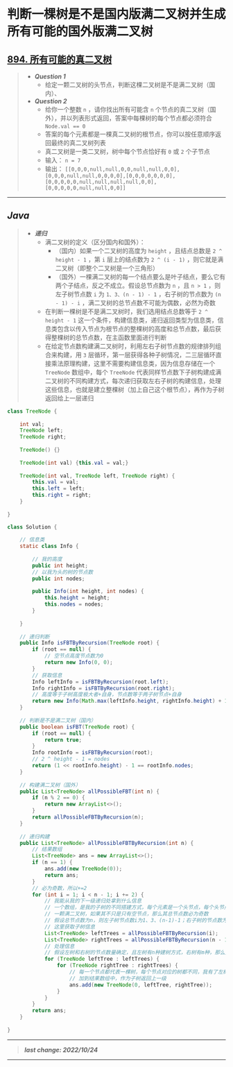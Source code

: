 # 判断一棵树是不是国内版满二叉树并生成所有可能的国外版满二叉树

## [894. 所有可能的真二叉树](https://leetcode.cn/problems/all-possible-full-binary-trees/)

> - ***Question 1***
>   - 给定一颗二叉树的头节点，判断这棵二叉树是不是满二叉树（国内）、
> - ***Question 2***
>   - 给你一个整数 `n` ，请你找出所有可能含 `n` 个节点的真二叉树（国外），并以列表形式返回，答案中每棵树的每个节点都必须符合 `Node.val == 0`
>   - 答案的每个元素都是一棵真二叉树的根节点，你可以按任意顺序返回最终的真二叉树列表
>   - 真二叉树是一类二叉树，树中每个节点恰好有 `0` 或 `2` 个子节点
>   - 输入： `n = 7`
>   - 输出： `[[0,0,0,null,null,0,0,null,null,0,0],[0,0,0,null,null,0,0,0,0],[0,0,0,0,0,0,0],[0,0,0,0,0,null,null,null,null,0,0],[0,0,0,0,0,null,null,0,0]]`

---

## *Java*

> - ***递归***
>   - 满二叉树的定义（区分国内和国外）：
>     - （国内）如果一个二叉树的高度为 `height` ，且结点总数是 `2 ^ height - 1` ，第 `i` 层上的结点数为 `2 ^ (i - 1)` ，则它就是满二叉树（即整个二叉树是一个三角形）
>     - （国外）一棵满二叉树的每一个结点要么是叶子结点，要么它有两个子结点，反之不成立。假设总节点数为 `n` ，且 `n > 1` ，则左子树节点数 `i` 为 `1、3、(n - 1) - 1` ，右子树的节点数为 `(n - 1) - i` ，满二叉树的总节点数不可能为偶数，必然为奇数
>   - 在判断一棵树是不是满二叉树时，我们选用结点总数等于 `2 ^ height - 1` 这一个条件，构建信息类，递归返回类型为信息类，信息类包含以传入节点为根节点的整棵树的高度和总节点数，最后获得整棵树的总节点数，在主函数里面进行判断
>   - 在给定节点数构建满二叉树时，利用左右子树节点数的规律排列组合来构建，用 `3` 层循环，第一层获得各种子树情况，二三层循环直接乘法原理构建，这里不需要构建信息类，因为信息存储在一个 `TreeNode` 数组中，每个 `TreeNode` 代表同样节点数下子树构建成满二叉树的不同构建方式，每次递归获取左右子树的构建信息，处理这些信息，也就是建立整棵树（加上自己这个根节点），再作为子树返回给上一层递归

```java
class TreeNode {
    
    int val;
    TreeNode left;
    TreeNode right;
    
    TreeNode() {}
    
    TreeNode(int val) {this.val = val;}
    
    TreeNode(int val, TreeNode left, TreeNode right) {
        this.val = val;
        this.left = left;
        this.right = right;
    }
    
}

class Solution {
    
    // 信息类
    static class Info {
        
        // 我的高度
        public int height;
        // 以我为头的树的节点数
        public int nodes;
        
        public Info(int height, int nodes) {
            this.height = height;
            this.nodes = nodes;
        }
        
    }
    
    // 递归判断
    public Info isFBTByRecursion(TreeNode root) {
        if (root == null) {
            // 空节点高度节点数为0
            return new Info(0, 0);
        }
        // 获取信息
        Info leftInfo = isFBTByRecursion(root.left);
        Info rightInfo = isFBTByRecursion(root.right);
        // 高度等于子树高度极大者+自身，节点数等于两子树节点+自身
        return new Info(Math.max(leftInfo.height, rightInfo.height) + 1, leftInfo.nodes + rightInfo.nodes + 1);
    }
    
    // 判断是不是满二叉树（国内）
    public boolean isFBT(TreeNode root) {
        if (root == null) {
            return true;
        }
        Info rootInfo = isFBTByRecursion(root);
        // 2 ^ height - 1 = nodes
        return (1 << rootInfo.height) - 1 == rootInfo.nodes;
    }
    
    // 构建满二叉树（国外）
    public List<TreeNode> allPossibleFBT(int n) {
        if (n % 2 == 0) {
            return new ArrayList<>();
        }
        return allPossibleFBTByRecursion(n);
    }
    
    // 递归构建
    public List<TreeNode> allPossibleFBTByRecursion(int n) {
        // 结果数组
        List<TreeNode> ans = new ArrayList<>();
        if (n == 1) {
            ans.add(new TreeNode(0));
            return ans;
        }
        // 必为奇数，所以+=2
        for (int i = 1; i < n - 1; i += 2) {
            // 我能从我的下一级递归处拿到什么信息
            // 一个数组，是我的子树的不同搭建方式，每个元素是一个头节点，每个头节点对应的树都是不同的
            // 一颗满二叉树，如果其不只是只有空节点，那么其总节点数必为奇数
            // 假设总节点数为n，则左子树节点数i为1、3、(n-1)-1；右子树的节点数为(n-1)-1
            // 这里获取子树信息
            List<TreeNode> leftTrees = allPossibleFBTByRecursion(i);
            List<TreeNode> rightTrees = allPossibleFBTByRecursion(n - 1 - i);
            // 处理信息
            // 假设左树和右树的节点数量确定，且左树有n种建树方式，右树有m种，那么整棵树就有m*n种建树方式
            for (TreeNode leftTree : leftTrees) {
                for (TreeNode rightTree : rightTrees) {
                    // 每一个节点都代表一棵树，每个节点对应的树都不同，我有了左树和右树，我直接加到根节点上即可，这样一棵树就建好了
                    // 加到结果数组中，作为子树返回上一级
                    ans.add(new TreeNode(0, leftTree, rightTree));
                }
            }
        }
        return ans;
    }
    
}
```

---

> ***last change: 2022/10/24***

---

